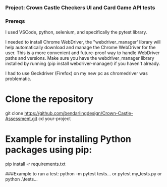 ### Project: Crown Castle Checkers UI and Card Game API tests

### Prereqs

I used VSCode, python, selenium, and specifically the pytest library.

I needed to install Chrome WebDriver, the "webdriver_manager' library will help automatically download and manage the Chrome WebDriver for the user. 
This is a more convenient and future-proof way to handle WebDriver paths and versions. Make sure you have the webdriver_manager library installed by running (pip install webdriver-manager) if you haven't already.

I had to use Geckdriver (Firefox) on my new pc as chromedriver was problematic.

# Clone the repository
git clone https://github.com/bendarlingdesign/Crown-Castle-Assessment.git
cd your-project

# Example for installing Python packages using pip:
pip install -r requirements.txt

###Example to run a test: 
python -m pytest tests...
or
pytest my_tests.py
or
python .\tests...
